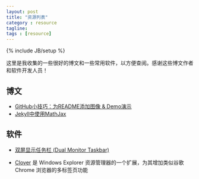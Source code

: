 ```yaml
---
layout: post
title: "资源列表"
category : resource
tagline: 
tags : [resource]
---
```

{% include JB/setup %}

这里是我收集的一些很好的博文和一些常用软件，以方便查阅。感谢这些博文作者和软件开发人员！

## 博文

* [GitHub小技巧：为README添加图像 & Demo演示](http://solutionoptimist.com/2013/12/28/awesome-github-tricks/)
* [Jekyll中使用MathJax](http://www.pkuwwt.tk/linux/2013-12-03-jekyll-using-mathjax/)

## 软件

* [双屏显示任务栏 (Dual Monitor Taskbar)](http://sourceforge.net/projects/dualmonitortb/)

* [Clover](http://cn.ejie.me/) 是 Windows Explorer 资源管理器的一个扩展，为其增加类似谷歌 Chrome 浏览器的多标签页功能
